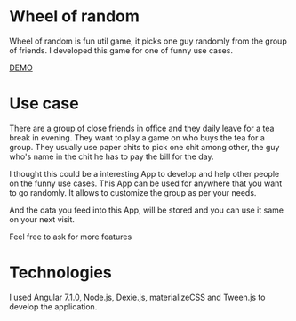 # Wheel of random
Wheel of random is fun util game, it picks one guy randomly from the group of friends. I developed this game for one of funny use cases.

[DEMO](https://wheel-of-random.herokuapp.com/)

# Use case
There are a group of close friends in office and they daily leave for a tea break in evening. They want to play a game on who buys the tea for a group. They usually use paper chits to pick one chit among other, the guy who's name in the chit he has to pay the bill for the day.

I thought this could be a interesting App to develop and help other people on the funny use cases. This App can be used for anywhere that you want to go randomly. It allows to customize the group as per your needs.

And the data you feed into this App, will be stored and you can use it same on your next visit.

Feel free to ask for more features

# Technologies

I used Angular 7.1.0, Node.js, Dexie.js, materializeCSS and Tween.js to develop the application.
